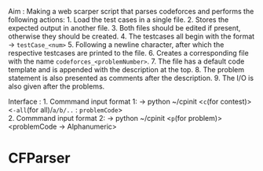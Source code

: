 Aim : Making a web scarper script that parses codeforces and performs the following actions:
    1. Load the test cases in a single file.
    2. Stores the expected output in another file.
    3. Both files should be edited if present, otherwise they should be created.
    4. The testcases all begin with the format -> `testCase_<num>`
    5. Following a newline character, after which the respective testcases are printed to the file.
    6. Creates a corresponding file with the name `codeforces_<problemNumber>`.
    7. The file has a default code template and is appended with the description at the top.
    8. The problem statement is also presented as comments after the description.
    9. The I/O is also given after the problems.

Interface : 
    1. Commmand input format 1: 
    -> python ~/cpinit <`c`(for contest)> <contestNum> <`-all`(for all)/`a/b/..` : `problemCode`>  
    2. Commmand input format 2: 
    -> python ~/cpinit <`p`(for problem)> <problemCode -> Alphanumeric>  
# CFParser
